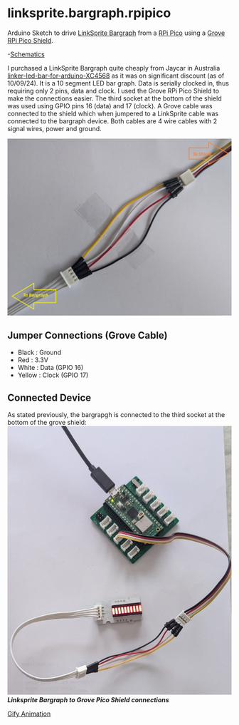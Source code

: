 # linksprite.bargraph.rpipico
Arduino Sketch to drive [LinkSprite Bargraph](https://wiki.linksprite.com/index.php?title=LED_Bar&oldid=4543) from a [RPi Pico](https://www.raspberrypi.com/documentation/microcontrollers/pico-series.html) using a [Grove RPi Pico Shield](https://www.seeedstudio.com/Grove-Shield-for-Pi-Pico-v1-0-p-4846.html).

-[Schematics](https://s3.amazonaws.com/linksprite/LinkerKit/LED+Bar.pdf)

I purchased a LinkSprite Bargraph quite cheaply from Jaycar in Australia [linker-led-bar-for-arduino-XC4568](https://www.jaycar.com.au/linker-led-bar-for-arduino/p/XC4568) as it was on significant discount (as of 10/09/24). 
It is a 10 segment LED bar graph. 
Data is serially clocked in, thus requiring only 2 pins, data and clock.
I used the Grove RPi Pico Shield to make the connections easier. 
The third socket at the bottom of the shield was used using GPIO pins 16 (data) and 17 (clock).
A Grove cable was connected to the shield which when jumpered to a LinkSprite cable was connected to the bargraph device. 
Both cables are 4 wire cables with 2 signal wires, power and ground.

![Cable Jumpers](images/cable-jumpers.jpg)

## Jumper Connections (Grove Cable)

  - Black  : Ground
  - Red    : 3.3V
  - White  : Data (GPIO 16)
  - Yellow : Clock (GPIO 17)

## Connected Device

As stated previously, the bargrapgh is connected to the third socket at the bottom of the grove shield:  
![LinkSprint Bargrapgh - Grove](images/PXL_20240910_063944336.jpg)  
***Linksprite Bargraph to Grove Pico Shield connections***

[Gify Animation](https://giphy.com/embed/YMj0oajD5xOegzI72A)

